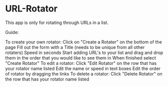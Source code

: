 # URL-Rotator

This app is only for rotating through URLs in a list. 

Guide:

To create your own rotator:
  Click on "Create a Rotater" on the bottom of the page
    Fill out the form with a Title (needs to be unique from all other rotaters)
    Speed in seconds
    Start adding URL's to your list and drag and drop them in the order that you would like to see them in
  When finished select "Create Rotator"
To edit a rotator:
  Click "Edit Rotator" on the row that has your rotator name listed
  Edit the name or speed in text boxes
  Edit the order of rotator by dragging the links
To delete a rotator:
  Click "Delete Rotator" on the row that has your rotator name listed
